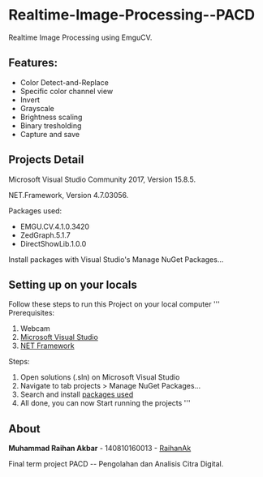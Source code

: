# Realtime-Image-Processing--PACD

Realtime Image Processing using EmguCV.

## Features:
- Color Detect-and-Replace
- Specific color channel view
- Invert
- Grayscale
- Brightness scaling
- Binary tresholding
- Capture and save

## Projects Detail

Microsoft Visual Studio Community 2017, Version 15.8.5.

NET.Framework, Version 4.7.03056.

Packages used:
- EMGU.CV.4.1.0.3420
- ZedGraph.5.1.7
- DirectShowLib.1.0.0

Install packages with Visual Studio's Manage NuGet Packages...

## Setting up on your locals
Follow these steps to run this Project on your local computer
'''
Prerequisites:
1. Webcam
2. [Microsoft Visual Studio](https://visualstudio.microsoft.com/vs/)
3. [NET Framework](https://www.microsoft.com/en-us/download/details.aspx?id=30653)

Steps:
1. Open solutions (.sln) on Microsoft Visual Studio
2. Navigate to tab projects > Manage NuGet Packages...
3. Search and install [packages used](https://github.com/RaihanAk/Realtime-Image-Processing--PACD#projects-detail)
4. All done, you can now Start running the projects
'''

## About

**Muhammad Raihan Akbar** - 140810160013 - [RaihanAk](https://github.com/RaihanAk)

Final term project PACD -- Pengolahan dan Analisis Citra Digital.
